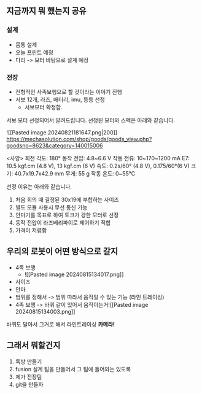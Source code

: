 ## 지금까지 뭐 했는지 공유
### 설계
- 몸통 설계
- 오늘 프린트 예정
- 다리 -> 모터 바탕으로 설계 예정

### 전장
- 전형적인 사족보행으로 할 것이라는 이야기 진행
- 서보 12개, 라즈, 배터리, imu, 등등 선정
	- 서보모터 확정함.

서보 모터 선정되어서 알려드립니다. 선정된 모터와 스펙은 아래와 같습니다.

![[Pasted image 20240821181647.png|200]]
https://mechasolution.com/shop/goods/goods_view.php?goodsno=8623&category=140015006

<사양>
회전 각도: 180°
동작 전압: 4.8~6.6 V
작동 전류: 10~170~1200 mA 
E7: 10.5 kgf.cm (4.8 V), 13 kgf.cm (6 V)
속도: 0.2s/60° (4.8 V), 0.175/60°(6 V)
크기: 40.7x19.7x42.9 mm
무게: 55 g
작동 온도: 0~55°C

선정 이유는 아래와 같습니다.

1. 처음 회의 때 결정된 30x19에 부합하는 사이즈
2. 별도 모듈 사용시 무선 통신 가능
3. 안마기를 목표로 하여 토크가 강한 모터로 선정
4. 동작 전압이 라즈베리파이로 제어하기 적합
5. 가격이 저렴함

## 우리의 로봇이 어떤 방식으로 갈지
- 4족 보행
	- ![[Pasted image 20240815134017.png]]
- 사이즈
- 안마
- 범위를 정해서 -> 범위 따라서 움직일 수 있는 기능 (라인 트레이싱)
- 4족 보행 -> 바퀴 같이 있어서 움직이는거![[Pasted image 20240815134003.png]]

바퀴도 달아서 그거로 해서 라인트레이싱
	**카메라!**

## 그래서 뭐할건지
1. 톡방 만들기
2. fusion 설계 팀을 만들어서 그 팀에 들어와는 있도록
3. 제가 전장팀
4. git을 만들자